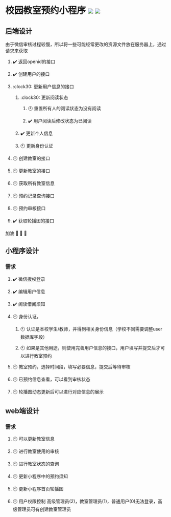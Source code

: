 <!--
 * @Author: YJR-1100
 * @Date: 2022-03-21 20:06:11
 * @LastEditors: YJR-1100
 * @LastEditTime: 2022-03-26 23:53:30
 * @FilePath: \wx_RoomOrder\README.md
 * @Description: 
 * 
 * Copyright (c) 2022 by yjr-1100/CSU, All Rights Reserved. 
-->

# 校园教室预约小程序  ![](https://img.shields.io/badge/flask-v1.1.2-blue) ![](https://img.shields.io/badge/Python-v3.9.6-blue) 

## 后端设计

由于微信审核过程较慢，所以将一些可能经常更改的资源文件放在服务器上，通过请求来获取
1. :heavy_check_mark: 返回openid的接口

2. :heavy_check_mark: 创建用户的接口

3. :clock30: 更新用户信息的接口

    1. :clock30: 更新阅读状态

        1. :clock10: 重置所有人的阅读状态为没有阅读

        2. :heavy_check_mark: 用户阅读后修改状态为已阅读

    2. :heavy_check_mark: 更新个人信息

    3. :clock10: 更新身份认证

4. :clock10: 创建教室的接口

5. :clock10: 更新教室的接口

5. :clock10: 获取所有教室信息

6. :clock10: 预约记录查询接口

7. :clock10: 预约审核接口

8. :heavy_check_mark: 获取轮播图的接口

加油 :poultry_leg: :poultry_leg: :poultry_leg:

## 小程序设计

### 需求

1. :heavy_check_mark: 微信授权登录

2. :heavy_check_mark: 编辑用户信息

3. :heavy_check_mark: 阅读借阅须知

2. :clock10: 身份认证，

    1. :clock10: 认证是本校学生/教师，并得到相关身份信息（学校不同需要调整user数据库字段）

    2. :clock10: 如果是其他用途，则使用完善用户信息的接口，用户填写并提交后才可以进行教室预约

3. :clock10: 教室预约，选择时间段，填写必要信息，提交后等待审核

4. :clock10: 已预约信息查看，可以看到审核状态

5. :clock10: 轮播图动态更新后可以进行对应信息的展示


## web端设计

### 需求

1. :clock10: 可以更新教室信息

2. :clock10: 进行教室使用的审核

3. :clock10: 进行教室状态的查询

4. :clock10: 更新小程序中的预约须知

5. :clock10: 更新小程序首页轮播图

6. :clock10: 用户权限控制 高级管理员(2)，教室管理员(1)，普通用户(0)无法登录，高级管理员可有创建教室管理员